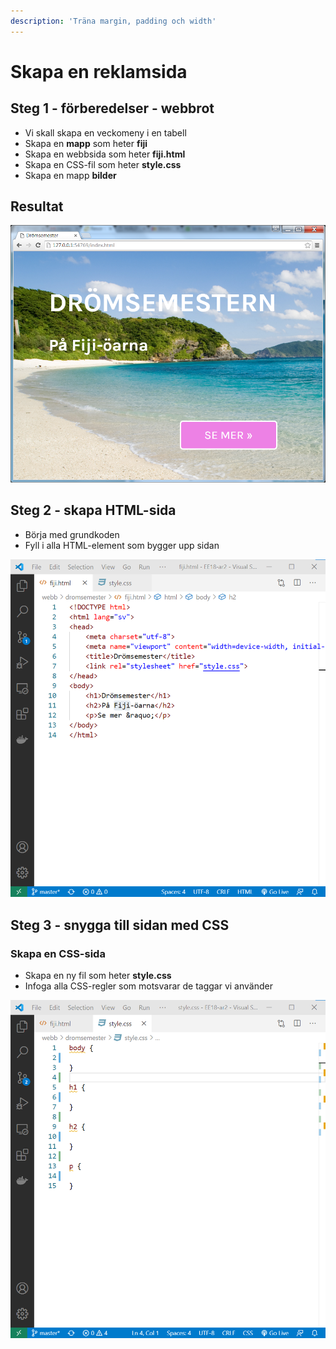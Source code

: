 ```yaml
---
description: 'Träna margin, padding och width'
---
```


# Skapa en reklamsida

## Steg 1 - förberedelser - webbrot

* Vi skall skapa en veckomeny i en tabell
* Skapa en **mapp** som heter **fiji**
* Skapa en webbsida som heter **fiji.html**
* Skapa en CSS-fil som heter **style.css**
* Skapa en mapp **bilder**

## Resultat

![](.gitbook/assets/image%20%2842%29.png)

## Steg 2 - skapa HTML-sida

* Börja med grundkoden
* Fyll i alla HTML-element som bygger upp sidan

![](.gitbook/assets/image%20%2843%29.png)



## **Steg 3 - snygga till sidan med CSS**

### Skapa en CSS-sida

* Skapa en ny fil som heter **style.css**
* Infoga alla CSS-regler som motsvarar de taggar vi använder

![](.gitbook/assets/image%20%2847%29.png)

